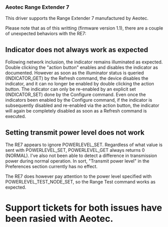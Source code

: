 ### Aeotec Range Extender 7

This driver supports the Range Extender 7 manufactured by Aeotec.

Please note that as of this writting (firmware version 1.1), there are a couple of
unexpected behaviors with the RE7:

## Indicator does not always work as expected
Following network inclusion, the indicator remains illuminated as expected. Double clicking
the "action button" enables and disables the indicator as documented. However as soon as the
illuminator status is queried (INDICATOR_GET) by the Refresh command, the device disables
the indicator, and it can no longer be enabled by double clicking the action button. The
indicator can only be re-enabled by an explicit set (INDICATOR_SET) done by the Configure
command.  Even once the indicators been enabled by the Configure command, if the indicator
is subsequently disabled and re-enabled via the action button, the indicator will again be
completely disabled as soon as a Refresh command is executed.

## Setting transmit power level does not work
The RE7 appears to ignore POWERLEVEL_SET. Regardless of what value is sent with POWERLEVEL_SET,
POWERLEVEL_GET always returns 0 (NORMAL). I've also not been able to detect a difference in
transmission power during normal operation. In sort, "Transmit power level" in the Preferences
section currently has no effect.

The RE7 does however pay attention to the power level specified with POWERLEVEL_TEST_NODE_SET,
so the Range Test command works as expected.


# Support tickets for both issues have been rasied with Aeotec.
